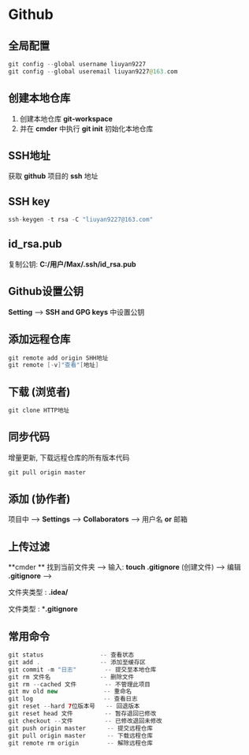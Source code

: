 # **Github**

## 全局配置

```java
git config --global username liuyan9227
git config --global useremail liuyan9227@163.com
```

## 创建本地仓库

1. 创建本地仓库 **git-workspace**
2. 并在 **cmder** 中执行 **git init** 初始化本地仓库

## SSH地址

获取 **github** 项目的 **ssh** 地址

## SSH key

```java
ssh-keygen -t rsa -C "liuyan9227@163.com"
```

## id_rsa.pub

复制公钥: **C:/用户/Max/.ssh/id_rsa.pub**

## Github设置公钥

**Setting** --> **SSH and GPG keys** 中设置公钥

## 添加远程仓库

```java
git remote add origin SHH地址
git remote [-v]"查看"[地址]
```

## 下载 (浏览者)

```java
git clone HTTP地址
```

## 同步代码

增量更新, 下载远程仓库的所有版本代码

```java
git pull origin master
```

## 添加 (协作者)

项目中 --> **Settings** --> **Collaborators** --> 用户名 **or** 邮箱

## 上传过滤

**cmder ** 找到当前文件夹 --> 输入: **touch .gitignore**  (创建文件) --> 编辑 **.gitignore** --> 

文件夹类型 : **.idea/**

文件类型 : ***.gitignore**

## 常用命令

```java
git status				  -- 查看状态
git add . 				  -- 添加至缓存区
git commit -m "日志"	      -- 提交至本地仓库
git rm 文件名			    -- 删除文件
git rm --cached 文件	      -- 不管理此项目
git mv old new			   -- 重命名
git log					   -- 查看日志
git reset --hard 7位版本号	 -- 回退版本
git reset head 文件		  -- 暂存退回已修改
git checkout --文件		  -- 已修改退回未修改
git push origin master		-- 提交远程仓库
git pull origin master		-- 下载远程仓库
git remote rm origin		-- 解除远程仓库
```

